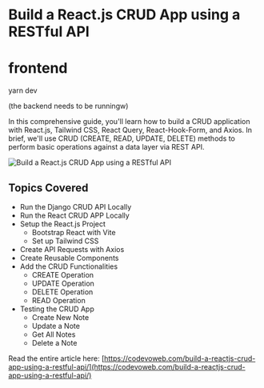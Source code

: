 #  Build a React.js CRUD App using a RESTful API

# frontend 

yarn dev

(the backend needs to be runningw)

In this comprehensive guide, you'll learn how to build a CRUD application with React.js, Tailwind CSS, React Query, React-Hook-Form, and Axios. In brief, we'll use CRUD (CREATE, READ, UPDATE, DELETE) methods to perform basic operations against a data layer via REST API.

![Build a React.js CRUD App using a RESTful API](https://codevoweb.com/wp-content/uploads/2022/11/Build-a-React.js-CRUD-App-using-a-RESTful-API.webp)

## Topics Covered

- Run the Django CRUD API Locally
- Run the React CRUD APP Locally
- Setup the React.js Project
    - Bootstrap React with Vite
    - Set up Tailwind CSS
- Create API Requests with Axios
- Create Reusable Components
- Add the CRUD Functionalities
    - CREATE Operation
    - UPDATE Operation
    - DELETE Operation
    - READ Operation
- Testing the CRUD App
    - Create New Note
    - Update a Note
    - Get All Notes
    - Delete a Note


Read the entire article here: [https://codevoweb.com/build-a-reactjs-crud-app-using-a-restful-api/](https://codevoweb.com/build-a-reactjs-crud-app-using-a-restful-api/)

